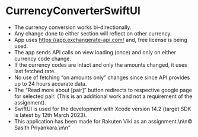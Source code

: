 # CurrencyConverterSwiftUI

*   The currency conversion works bi-directionally.
*   Any change done to either section will reflect on other currency.
*   App uses https://app.exchangerate-api.com/ and, free license is being used.
*   The app sends API calls on view loading (once) and only on either currency code change.
*   If the currency codes are intact and only the amounts changed, it uses last fetched rate.
*   No use of fetching “on amounts only” changes since since API provides up to 24 hours accurate data.
*   The “Read more about [pair]” button redirects to respective google page for selected pair. (This is an additional work and not a requirement of the assignment).
*   SwiftUI is used for the development with Xcode version 14.2 (target SDK is latest by 12th March 2023).
*   This application has been made for Rakuten Viki as an assignment.\n\n© Sasith Priyankara.\n\n"
